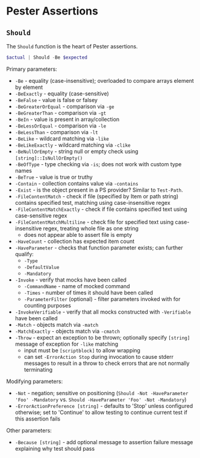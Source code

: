# Pester Assertions

## `Should`
The `Should` function is the heart of Pester assertions.

``` PowerShell
$actual | Should -Be $expected
```

Primary parameters:
* `-Be` - equality (case-insensitive); overloaded to compare arrays element by element
* `-BeExactly` - equality (case-sensitive)
* `-BeFalse` - value is false or falsey
* `-BeGreaterOrEqual` - comparison via `-ge`
* `-BeGreaterThan` - comparison via `-gt`
* `-BeIn` - value is present in array/collection
* `-BeLessOrEqual` - comparison via `-le`
* `-BeLessThan` - comparison via `-lt`
* `-BeLike` - wildcard matching via `-like`
* `-BeLikeExactly` - wildcard matching via `-clike`
* `-BeNullOrEmpty` - string null or empty check using `[string]::IsNullOrEmpty()`
* `-BeOfType` - type checking via `-is`; does not work with custom type names
* `-BeTrue` - value is true or truthy
* `-Contain` - collection contains value via `-contains`
* `-Exist` - is the object present in a PS provider? Similar to `Test-Path`.
* `-FileContentMatch` - check if file (specified by Item or path string) contains specified test, matching using case-insensitive regex
* `-FileContentMatchExactly` - check if file contains specified text using case-sensitive regex
* `-FileContentMatchMultiline` - check file for specified text using case-insensitive regex, treating whole file as one string
    - does not appear able to assert file is empty
* `-HaveCount` - collection has expected item count
* `-HaveParameter` - checks that function parameter exists; can further qualify:
    + `-Type`
    + `-DefaultValue`
    + `-Mandatory`
* `-Invoke` - verify that mocks have been called
    * `-CommandName` - name of mocked command
    * `-Times` - number of times it should have been called
    * `-ParameterFilter` (optional) - filter parameters invoked with for counting purposes
* `-InvokeVerifiable` - verify that all mocks constructed with `-Verifiable` have been called
* `-Match` - objects match via `-match`
* `-MatchExactly` - objects match via `-cmatch`
* `-Throw` - expect an exception to be thrown; optionally specify `[string]` message of exception for `-like` matching
    + input must be `[scriptblock]` to allow wrapping
    + can set `-ErrorAction Stop` during invocation to cause stderr messages to result in a throw to check errors that are not normally terminating

Modifying parameters:
* `-Not` - negation; sensitive on positioning (`Should -Not -HaveParameter 'Foo' -Mandatory` vs. `Should -HaveParameter 'Foo' -Not -Mandatory`)
* `-ErrorActionPreference [string]` - defaults to 'Stop' unless configured otherwise; set to 'Continue' to allow testing to continue current test if this assertion fails

Other parameters:
* `-Because [string]` - add optional message to assertion failure message explaining why test should pass